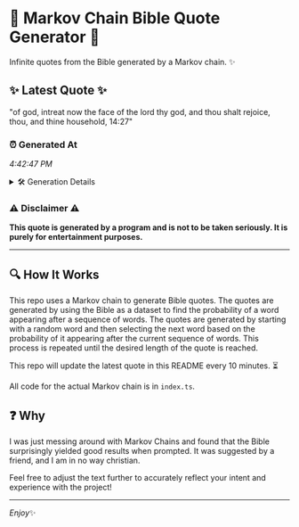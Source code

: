# 📖 Markov Chain Bible Quote Generator 📖

Infinite quotes from the Bible generated by a Markov chain. ✨

## ✨ Latest Quote ✨
"of god, intreat now the face of the lord thy god, and thou shalt rejoice, thou, and thine household, 14:27"

### ⏰ Generated At
*4:42:47 PM*

<details>
    <summary>🛠️ Generation Details</summary>
    <p>
        <strong>🌱 Seed:</strong> of<br>
        <strong>🔄 Iterations:</strong> 19<br>
        <strong>📜 Context History:</strong><br>[ of ]: god,<br>[ of, god, ]: intreat<br>[ of, god,, intreat ]: now<br>[ of, god,, intreat, now ]: the<br>[ of, god,, intreat, now, the ]: face<br>[ of, god,, intreat, now, the, face ]: of<br>[ god,, intreat, now, the, face, of ]: the<br>[ intreat, now, the, face, of, the ]: lord<br>[ now, the, face, of, the, lord ]: thy<br>[ the, face, of, the, lord, thy ]: god,<br>[ face, of, the, lord, thy, god, ]: and<br>[ of, the, lord, thy, god,, and ]: thou<br>[ the, lord, thy, god,, and, thou ]: shalt<br>[ lord, thy, god,, and, thou, shalt ]: rejoice,<br>[ thy, god,, and, thou, shalt, rejoice, ]: thou,<br>[ god,, and, thou, shalt, rejoice,, thou, ]: and<br>[ and, thou, shalt, rejoice,, thou,, and ]: thine<br>[ thou, shalt, rejoice,, thou,, and, thine ]: household,<br>[ shalt, rejoice,, thou,, and, thine, household, ]: 14:27<br>
    </p>
</details>

### ⚠️ Disclaimer ⚠️
**This quote is generated by a program and is not to be taken seriously. It is purely for entertainment purposes.**

---

## 🔍 How It Works

This repo uses a Markov chain to generate Bible quotes. The quotes are generated by using the Bible as a dataset to find the probability of a word appearing after a sequence of words. The quotes are generated by starting with a random word and then selecting the next word based on the probability of it appearing after the current sequence of words. This process is repeated until the desired length of the quote is reached.

This repo will update the latest quote in this README every 10 minutes. ⏳

All code for the actual Markov chain is in `index.ts`.

## ❓ Why

I was just messing around with Markov Chains and found that the Bible surprisingly yielded good results when prompted. 
It was suggested by a friend, and I am in no way christian.

Feel free to adjust the text further to accurately reflect your intent and experience with the project!

---

*Enjoy*✨
